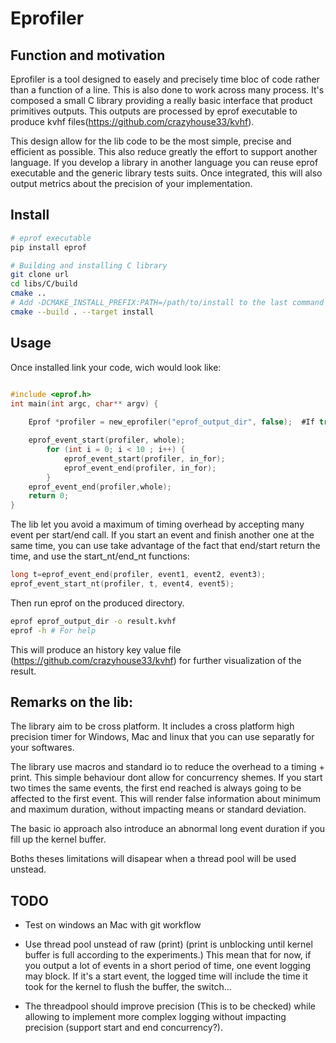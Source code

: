 # Eprofiler

## Function and motivation

Eprofiler is a tool designed to easely and precisely time bloc of code rather than a function of a line. This is also done to work across many process. It's composed a small C library  providing a really basic interface that product primitives outputs. This outputs are processed by eprof executable to produce kvhf files(https://github.com/crazyhouse33/kvhf). 

This design allow for the lib code to be the most simple, precise and efficient as possible. This also reduce greatly the effort to support another language. If you develop a library in another language you can reuse eprof executable and the generic library tests suits. Once integrated, this will also output metrics about the precision of your implementation.


## Install

```bash
# eprof executable
pip install eprof 

# Building and installing C library 
git clone url
cd libs/C/build
cmake .. 
# Add -DCMAKE_INSTALL_PREFIX:PATH=/path/to/install to the last command to install in another directory than your default lib location
cmake --build . --target install
```

## Usage
Once installed link your code, wich would look like:

```C

#include <eprof.h>
int main(int argc, char** argv) {
	
	Eprof *profiler = new_eprofiler("eprof_output_dir", false);  #If true append to an existing session. If false overwrite it.

	eprof_event_start(profiler, whole);
		for (int i = 0; i < 10 ; i++) {
			eprof_event_start(profiler, in_for);
			eprof_event_end(profiler, in_for);
		}
	eprof_event_end(profiler,whole);
	return 0;
}
```
The lib let you avoid a maximum of timing overhead by accepting many event per start/end call. If you start an event and finish another one at the same time, you can use take advantage of the fact that end/start return the time, and use the start\_nt/end\_nt functions:
```C
long t=eprof_event_end(profiler, event1, event2, event3);
eprof_event_start_nt(profiler, t, event4, event5);
```

Then run eprof on the produced directory.
```bash
eprof eprof_output_dir -o result.kvhf
eprof -h # For help
```
This will produce an history key value file (https://github.com/crazyhouse33/kvhf) for further visualization of the result.


## Remarks on the lib:

The library aim to be cross platform. It includes a cross platform high precision timer for Windows, Mac and linux that you can use separatly for your softwares.

The library use macros and standard io to reduce the overhead to a timing + print. This simple behaviour dont allow for concurrency shemes. If you start two times the same events, the first end reached is always going to be affected to the first event. This will render false information about minimum and maximum duration, without impacting means or standard deviation.


The basic io approach also introduce an abnormal long event duration if you fill up the kernel buffer.


Boths theses limitations will disapear when a thread pool will be used unstead.



## TODO

- Test on windows an Mac with git workflow

- Use thread pool unstead of raw (print) (print is unblocking until kernel buffer is full according to the experiments.) This mean that for now, if you output a lot of events in a short period of time, one event logging may block. If it's a start event, the logged time will include the time it took for the kernel to flush the buffer, the switch...

- The threadpool should improve precision (This is to be checked) while allowing to implement more complex logging  without impacting precision (support start and end concurrency?).

